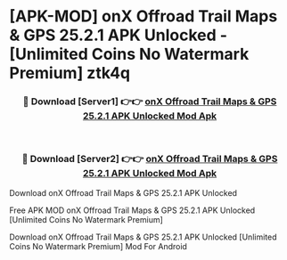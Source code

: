 # [APK-MOD] onX Offroad  Trail Maps & GPS 25.2.1 APK Unlocked - [Unlimited Coins No Watermark Premium] ztk4q



<div align="center">
<h3>🔴 Download [Server1] 👉👉 <a href="https://momento.my/?title=onX_Offroad__Trail_Maps_&_GPS_25.2.1_APK_Unlocked">onX Offroad  Trail Maps & GPS 25.2.1 APK Unlocked Mod Apk</a></h3><br>

<h3>🔴 Download [Server2] 👉👉 <a href="https://momento.my/?title=onX_Offroad__Trail_Maps_&_GPS_25.2.1_APK_Unlocked">onX Offroad  Trail Maps & GPS 25.2.1 APK Unlocked Mod Apk</a></h3>
</div>



Download onX Offroad  Trail Maps & GPS 25.2.1 APK Unlocked 

Free APK MOD onX Offroad  Trail Maps & GPS 25.2.1 APK Unlocked [Unlimited Coins No Watermark Premium]

Download onX Offroad  Trail Maps & GPS 25.2.1 APK Unlocked [Unlimited Coins No Watermark Premium] Mod For Android

